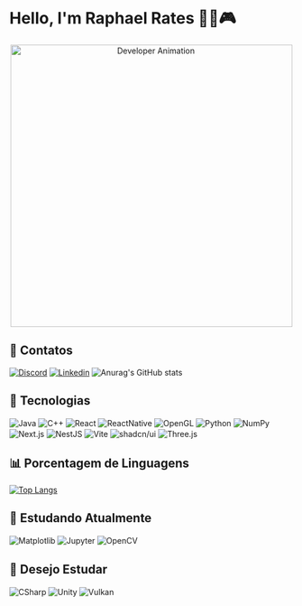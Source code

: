 # Hello, I'm Raphael Rates 👋🏻🎮

<div align="center">
  <img src="https://raw.githubusercontent.com/gist/patevs/b007a0e98fb216438d4cbf559fac4166/raw/88f20c9d749d756be63f22b09f3c4ac570bc5101/programming.gif" alt="Developer Animation" width="500px">
</div>

## 📱 Contatos
[![Discord](https://img.shields.io/badge/Discord-7289DA?style=for-the-badge&logo=discord&logoColor=white)](https://discord.com/etezikarapha)
[![Linkedin](https://img.shields.io/badge/LinkedIn-0077B5?style=for-the-badge&logo=linkedin&logoColor=white)](https://www.linkedin.com/in/raphael-rates-201919266/)
![Anurag's GitHub stats](https://github-readme-stats.vercel.app/api?username=RaphaelRates&show_icons=true&theme=tokyonight)

## 🚀 Tecnologias
<div style="display: inline-block;">
    <img align="center" alt="Java" src="https://img.shields.io/badge/java-%23ED8B00.svg?style=for-the-badge&logo=java&logoColor=white"/>
    <img align="center" alt="C++" src="https://img.shields.io/badge/C++-%2300599C.svg?style=for-the-badge&logo=c%2B%2B&logoColor=white"/>
    <img align="center" alt="React" src="https://img.shields.io/badge/React-20232A?style=for-the-badge&logo=react&logoColor=61DAFB"/>
    <img align="center" alt="ReactNative" src="https://img.shields.io/badge/React_Native-20232A?style=for-the-badge&logo=react&logoColor=61DAFB"/>
    <img align="center" alt="OpenGL" src="https://img.shields.io/badge/OpenGL-5586A4?style=for-the-badge&logo=opengl&logoColor=white"/>
    <img align="center" alt="Python" src="https://img.shields.io/badge/Python-3776AB?style=for-the-badge&logo=python&logoColor=white"/>
    <img align="center" alt="NumPy" src="https://img.shields.io/badge/NumPy-013243?style=for-the-badge&logo=numpy&logoColor=white"/>
    <img align="center" alt="Next.js" src="https://img.shields.io/badge/Next.js-000000?style=for-the-badge&logo=nextdotjs&logoColor=white"/>
    <img align="center" alt="NestJS" src="https://img.shields.io/badge/NestJS-E0234E?style=for-the-badge&logo=nestjs&logoColor=white"/>
    <img align="center" alt="Vite" src="https://img.shields.io/badge/Vite-646CFF?style=for-the-badge&logo=vite&logoColor=white"/>
    <img align="center" alt="shadcn/ui" src="https://img.shields.io/badge/shadcn/ui-111827?style=for-the-badge&logo=tailwindcss&logoColor=white"/>
    <img align="center" alt="Three.js" src="https://img.shields.io/badge/Three.js-000000?style=for-the-badge&logo=three.js&logoColor=white"/>
</div>

## 📊 Porcentagem de Linguagens
[![Top Langs](https://github-readme-stats.vercel.app/api/top-langs/?username=RaphaelRates&layout=donut-vertical)](https://github.com/anuraghazra/github-readme-stats)

## 🌱 Estudando Atualmente
<div style="display: inline-block;">     
    <img align="center" alt="Matplotlib" src="https://img.shields.io/badge/Matplotlib-11557C?style=for-the-badge&logo=matplotlib&logoColor=white"/>
    <img align="center" alt="Jupyter" src="https://img.shields.io/badge/Jupyter-F37626?style=for-the-badge&logo=jupyter&logoColor=white"/>
  <img align="center" alt="OpenCV" src="https://img.shields.io/badge/OpenCV-5C3EE8?style=for-the-badge&logo=opencv&logoColor=white"/>
</div>

## 🔮 Desejo Estudar
<div style="display: inline-block;">
    <img align="center" alt="CSharp" src="https://img.shields.io/badge/C%23-239120?style=for-the-badge&logo=c-sharp&logoColor=white"/>
    <img align="center" alt="Unity" src="https://img.shields.io/badge/Unity-100000?style=for-the-badge&logo=unity&logoColor=white"/>
    <img align="center" alt="Vulkan" src="https://img.shields.io/badge/Vulkan-B7410E?style=for-the-badge&logo=vulkan&logoColor=white"/>
</div>

